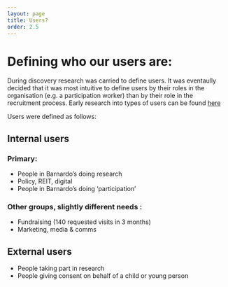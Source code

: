 ```yaml
---
layout: page
title: Users?
order: 2.5
---
```

# Defining who our users are:

During discovery research was carried to define users. It was eventaully decided that it was most intuitive to define users by their roles in the organisation (e.g. a participation worker) than by their role in the recruitment process. Early research into types of users can be found [here](https://trello.com/b/QTNcy2kO/consent-form-builder-research-and-design)

Users were defined as follows:

## Internal users
### Primary: 
- People in Barnardo’s doing research
- Policy, REIT, digital
- People in Barnardo’s doing ‘participation’

### Other groups, slightly different needs :
- Fundraising (140 requested visits in 3 months) 
- Marketing, media & comms

## External users
- People taking part in research
- People giving consent on behalf of a child or young person
